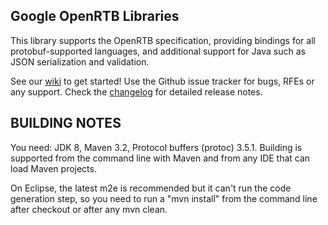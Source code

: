 Google OpenRTB Libraries
----------------------------------------------------------------------

This library supports the OpenRTB specification, providing
bindings for all protobuf-supported languages, and additional
support for Java such as JSON serialization and validation.

See our [wiki](https://github.com/google/openrtb/wiki) to get started!
Use the Github issue tracker for bugs, RFEs or any support. Check the
[changelog](CHANGELOG.md) for detailed release notes.


BUILDING NOTES
----------------------------------------------------------------------

You need: JDK 8, Maven 3.2, Protocol buffers (protoc) 3.5.1.
Building is supported from the command line with Maven and
from any IDE that can load Maven projects.

On Eclipse, the latest m2e is recommended but it can't run the code
generation step, so you need to run a "mvn install" from the command
line after checkout or after any mvn clean.
